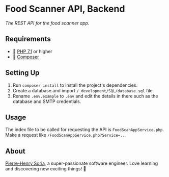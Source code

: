 # Food Scanner API, Backend

*The REST API for the food scanner app.*


## Requirements

* 🐘 [PHP 7.1](http://php.net/releases/7_1_0.php) or higher
* 🎹 [Composer](https://getcomposer.org)


## Setting Up

1. Run `composer install` to install the project's dependencies.
2. Create a database and import `/_development/SQL/database.sql` file.
3. Rename `.env.example` to `.env` and edit the details in there such as the database and SMTP credentials.


## Usage

The index file to be called for requesting the API is `FoodScanAppService.php`. Make a request like `/FoodScanAppService.php?Service=...`


## About

[Pierre-Henry Soria](https://pierrehenry.be), a super-passionate software engineer. Love learning and discovering new exciting things! 🚀

